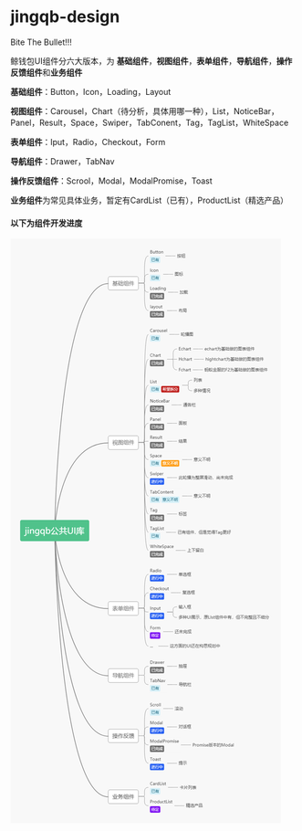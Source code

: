 # jingqb-design

Bite The Bullet!!!

鲸钱包UI组件分六大版本，为 **基础组件**，**视图组件**，**表单组件**，**导航组件**，**操作反馈组件**和**业务组件**

**基础组件**：Button，Icon，Loading，Layout

**视图组件**：Carousel，Chart（待分析，具体用哪一种），List，NoticeBar，Panel，Result，Space，Swiper，TabConent，Tag，TagList，WhiteSpace

**表单组件**：Iput，Radio，Checkout，Form

**导航组件**：Drawer，TabNav

**操作反馈组件**：Scrool，Modal，ModalPromise，Toast

**业务组件**为常见具体业务，暂定有CardList（已有），ProductList（精选产品）

#### 以下为组件开发进度

![UI](./assets/UI.png)